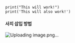 ```
print("This will work!")
print('This will also work!')
```
#### 사지 삽입 방법 
![Uploading image.png…]()
